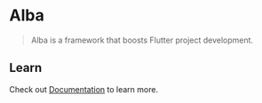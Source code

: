 # Alba

> Alba is a framework that boosts Flutter project development.

## Learn

Check out [Documentation](https://alba-framework.github.io/) to learn more.
